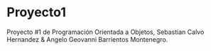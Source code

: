 # Proyecto1
Proyecto #1 de Programación Orientada a Objetos,
Sebastian Calvo Hernandez & Angelo Geovanni Barrientos Montenegro.
